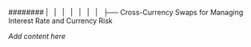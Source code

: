 ######## |   |   |   |   |   |   |   ├── Cross-Currency Swaps for Managing Interest Rate and Currency Risk

*Add content here*
